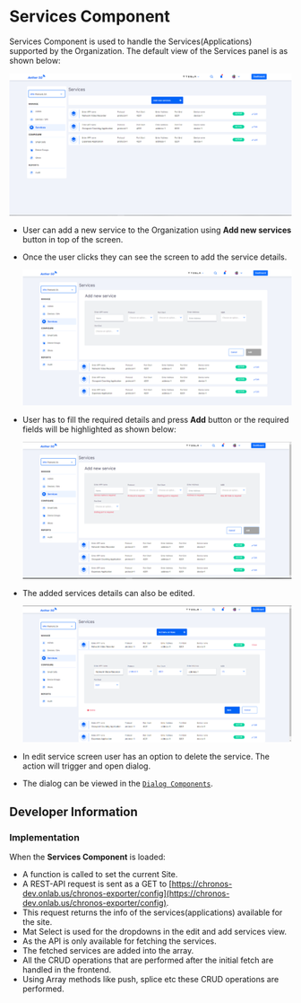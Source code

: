 # Services Component

Services Component is used to handle the Services(Applications) supported by the Organization. The default view of the Services panel is as shown below:

![Services Panel](images/services.png)

- User can add a new service to the Organization using **Add new services** button in top of the screen.
- Once the user clicks they can see the screen to add the service details.

  ![Add Service](images/services-add.png)

- User has to fill the required details and press **Add** button or the required fields will be highlighted as shown below:

  ![Add Service Error](images/services-add-error.png)

- The added services details can also be edited.

  ![Edit Service](images/services-edit.png)

- In edit service screen user has an option to delete the service. The action will trigger and open dialog.
- The dialog can be viewed in the [`Dialog Components`](../dialogs/README.md).

## Developer Information

### Implementation

When the **Services Component** is loaded:

- A function is called to set the current Site.
- A REST-API request is sent as a GET to [https://chronos-dev.onlab.us/chronos-exporter/config](https://chronos-dev.onlab.us/chronos-exporter/config).
- This request returns the info of the services(applications) available for the site.
- Mat Select is used for the dropdowns in the edit and add services view.
- As the API is only available for fetching the services.
- The fetched services are added into the array.
- All the CRUD operations that are performed after the initial fetch are handled in the frontend.
- Using Array methods like push, splice etc these CRUD operations are performed.
